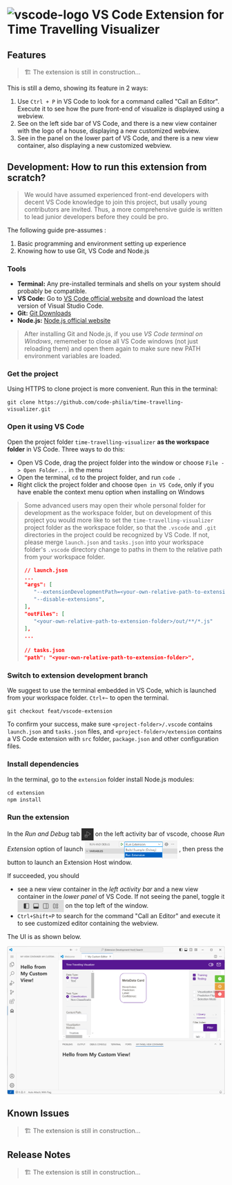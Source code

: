 # <img src="resources/vscode.ico" alt="vscode-logo" style="height:1.2em; vertical-align:text-bottom;"> VS Code Extension for Time Travelling Visualizer

## Features

> 🏗️ The extension is still in construction...

This is still a demo, showing its feature in 2 ways:

1. Use `Ctrl + P` in VS Code to look for a command called "Call an Editor". Execute it to see how the pure front-end of visualize is displayed using a webview.
2. See on the left side bar of VS Code, and there is a new view container with the logo of a house, displaying a new customized webview.
3. See in the panel on the lower part of VS Code, and there is a new view container, also displaying a new customized webview.

## Development: How to run this extension from scratch?

> We would have assumed experienced front-end developers with decent VS Code knowledge to join this project, but usally young contributors are invited.
> Thus, a more comprehensive guide is written to lead junior developers before they could be pro.

The following guide pre-assumes :

1. Basic programming and environment setting up experience
2. Knowing how to use Git, VS Code and Node.js

### Tools

+ **Terminal:** Any pre-installed terminals and shells on your system should probably be compatible.
+ **VS Code:** Go to [VS Code official website](https://code.visualstudio.com/) and download the latest version of Visual Studio Code.
+ **Git:** [Git Downloads](https://git-scm.com/downloads)
+ **Node.js:** [Node.js official website](https://nodejs.org/)

> After installing Git and Node.js, if you use *VS Code terminal on Windows*, rememeber to close all VS Code windows (not just reloading them) and open them again to make sure new PATH environment variables are loaded.

### Get the project

Using HTTPS to clone project is more convenient. Run this in the terminal:

```shell
git clone https://github.com/code-philia/time-travelling-visualizer.git
```

### Open it using VS Code

Open the project folder `time-travelling-visualizer` **as the workspace folder** in VS Code. Three ways to do this:

+ Open VS Code, drag the project folder into the window or choose `File -> Open Folder...` in the menu
+ Open the terminal, `cd` to the project folder, and run `code .`
+ Right click the project folder and choose `Open in VS Code`, only if you have enable the context menu option when installing on Windows

> Some advanced users may open their whole personal folder for development as the workspace folder, but on development of this project you would more like to set the `time-travelling-visualizer` project folder as the workspace folder, so that the `.vscode` and `.git` directories in the project could be recognized by VS Code. If not, please merge `launch.json` and `tasks.json` into your workspace folder's `.vscode` directory change to paths in them to the relative path from your workspace folder.
>
> ```json
> // launch.json
> ...
> "args": [
>    "--extensionDevelopmentPath=<your-own-relative-path-to-extension-folder>",
>    "--disable-extensions",
> ],
> "outFiles": [
>    "<your-own-relative-path-to-extension-folder>/out/**/*.js"
> ],
> ...
>
> // tasks.json
> "path": "<your-own-relative-path-to-extension-folder>",
> ```

### Switch to extension development branch

We suggest to use the terminal embedded in VS Code, which is launched from your workspace folder. `Ctrl+~` to open the terminal.

```shell
git checkout feat/vscode-extension
```

To confirm your success, make sure `<project-folder>/.vscode` contains `launch.json` and `tasks.json` files, and `<project-folder>/extension` contains a VS Code extension with `src` folder, `package.json` and other configuration files.

### Install dependencies

In the terminal, go to the `extension` folder install Node.js modules:

```shell
cd extension
npm install
```

### Run the extension

In the *Run and Debug* tab <img src="resources/run-and-debug.png" alt="run-and-debug" style="height: 2em; vertical-align: middle;"> on the left activity bar of vscode, choose *Run Extension* option of launch <img src="resources/run-extension.png" alt="run-extension" style="height: 3em; vertical-align: middle;"> , then press the button to launch an Extension Host window.

If succeeded, you should

+ see a new view container in the *left activity bar* and a new view container in the *lower panel* of VS Code. If not seeing the panel, toggle it <img src="resources/toggle-panel.png" alt="toggle-panel" style="height: 2em; vertical-align: middle;"> on the top left of the window.
+ `Ctrl+Shift+P` to search for the command "Call an Editor" and execute it to see customized editor containing the webview.

The UI is as shown below.

![demo-ui](resources/demo-ui.png)

## Known Issues

> 🏗️ The extension is still in construction...

## Release Notes

> 🏗️ The extension is still in construction...
